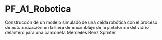 # PF_A1_Robotica
Construcción de un modelo simulado de una celda robótica con el proceso de automatización en la línea de ensamblaje de la plataforma del vidrio delantero para una camioneta Mercedes Benz Sprinter
